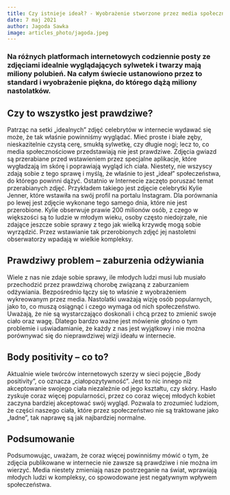 ```yaml
---
title: Czy istnieje ideał? - Wyobrażenie stworzone przez media społecznościowe
date: 7 maj 2021
author: Jagoda Sawka
image: articles_photo/jagoda.jpeg
---
```



### Na różnych platformach internetowych codziennie posty ze zdjęciami idealnie wyglądających sylwetek i twarzy mają miliony polubień. Na całym świecie ustanowiono przez to standard i wyobrażenie piękna, do którego dążą miliony nastolatków.

## Czy to wszystko jest prawdziwe?

Patrząc na setki „idealnych” zdjęć celebrytów w internecie wydawać się może, że tak właśnie powinniśmy wyglądać. Mieć proste i białe zęby, nieskazitelnie czystą cerę, smukłą sylwetkę, czy długie nogi; lecz to, co media społecznościowe przedstawiają nie jest prawdziwe. Zdjęcia gwiazd są przerabiane przed wstawieniem przez specjalne aplikacje, które wygładzają im skórę i poprawiają wygląd ich ciała. Niestety, nie wszyscy zdają sobie z tego sprawę i myślą, że właśnie to jest „ideał” społeczeństwa, do którego powinni dążyć.
Ostatnio w Internecie zaczęto poruszać temat przerabianych zdjęć. Przykładem takiego jest zdjęcie celebrytki Kylie Jenner, które wstawiła na swój profil na portalu Instagram. Dla porównania po lewej jest zdjęcie wykonane tego samego dnia, które nie jest przerobione.
Kylie obserwuje prawie 200 milionów osób, z czego w większości są to ludzie w młodym wieku, osoby często niedojrzałe, nie zdające jeszcze sobie sprawy z tego jak wielką krzywdę mogą sobie wyrządzić. Przez wstawianie tak przerobionych zdjęć jej nastoletni obserwatorzy wpadają w wielkie kompleksy. 



## Prawdziwy problem – zaburzenia odżywiania

Wiele z nas nie zdaje sobie sprawy, ile młodych ludzi musi lub musiało przechodzić przez prawdziwą chorobę związaną z zaburzaniem odżywiania. Bezpośrednio łączy się to właśnie z wyobrażeniem wykreowanym przez media. Nastolatki uważają wizję osób popularnych, jako to, co muszą osiągnąć i czego wymaga od nich społeczeństwo. Uważają, że nie są wystarczająco doskonali i chcą przez to zmienić swoje ciało oraz wagę. Dlatego bardzo ważne jest mówienie głośno o tym problemie i uświadamianie, że każdy z nas jest wyjątkowy i nie można porównywać się do nieprawdziwej wizji ideału w internecie.


## Body positivity – co to?

Aktualnie wiele twórców internetowych szerzy w sieci pojęcie „Body positivity”, co oznacza „ciałopozytywność”. Jest to nic innego niż akceptowanie swojego ciała niezależnie od jego kształtu, czy skóry. Hasło zyskuje coraz więcej popularności, przez co coraz więcej młodych kobiet zaczyna bardziej akceptować swój wygląd. Pozwala to zrozumieć ludziom, że części naszego ciała, które przez społeczeństwo nie są traktowane jako „ładne”, tak naprawę są jak najbardziej normalne. 



## Podsumowanie

Podsumowując, uważam, że coraz więcej powinniśmy mówić o tym, że zdjęcia publikowane w internecie nie zawsze są prawdziwe i nie można im wierzyć. Media niestety zmieniają nasze postrzeganie na świat, wprawiają młodych ludzi w kompleksy, co spowodowane jest negatywnym wpływem społeczeństwa.